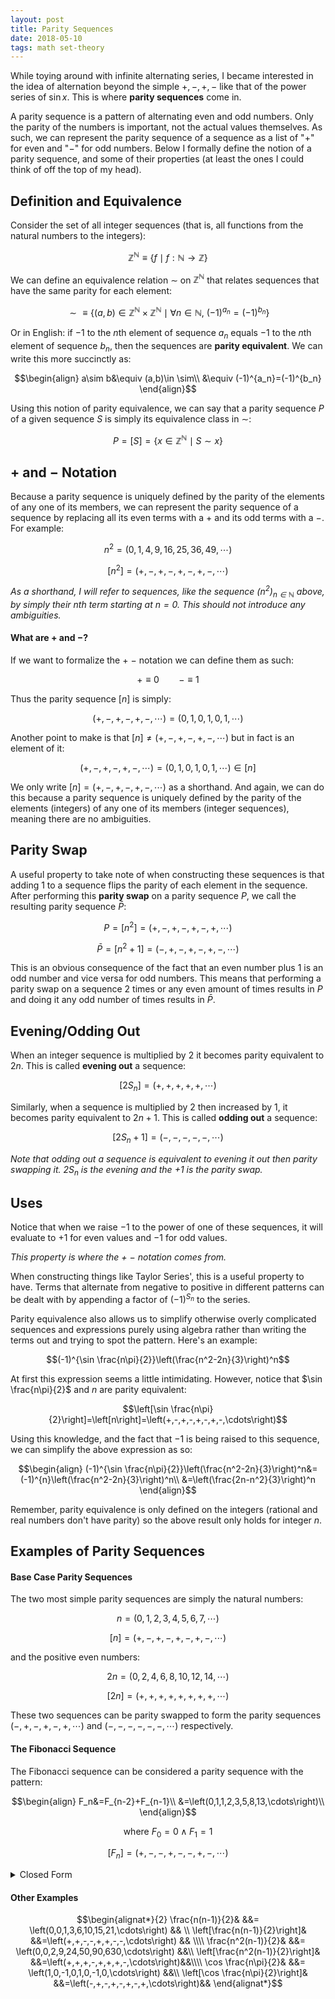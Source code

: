 ```yaml
---
layout: post
title: Parity Sequences
date: 2018-05-10
tags: math set-theory
---
```

<!--
New Date is formal reformulation of parity sequences

Thought about this when we had to find Taylor series' for certain sinusoidal functions and the terms had hard to capture patterns of negative/even terms. It is possible to capture this via more sinusoidal functions but I wanted a polynomial answer. I don't think there is a polynomial answer for the general case, and the 2 examples below are the extent of my findings.

first publish date: 2018-03-03-->

While toying around with infinite alternating series, I became interested in the idea of alternation beyond the simple $+,-,+,-$ like that of the power series of $\sin x$. This is where **parity sequences** come in.

A parity sequence is a pattern of alternating even and odd numbers. Only the parity of the numbers is important, not the actual values themselves. As such, we can represent the parity sequence of a sequence as a list of "$+$" for even and "$-$" for odd numbers. Below I formally define the notion of a parity sequence, and some of their properties (at least the ones I could think of off the top of my head).

## Definition and Equivalence
Consider the set of all integer sequences (that is, all functions from the natural numbers to the integers):

$$\mathbb{Z}^\mathbb{N}\equiv\{f\mid f:\mathbb{N}\to\mathbb{Z}\}$$

<!--more-->

We can define an equivalence relation $\sim$ on $\mathbb{Z}^\mathbb{N}$ that relates sequences that have the same parity for each element:

<!-- $$\sim\equiv\{\left(a_n,b_n\right)\in (\mathbb{Z}^\mathbb{N})^2\mid\forall n\in\mathbb{N},\ (-1)^{a_n}=(-1)^{b_n}\}$$ -->

$$\sim\equiv\{\left(a,b\right) \in \mathbb{Z}^\mathbb{N} \times \mathbb{Z}^\mathbb{N} \mid \forall n\in\mathbb{N},\ (-1)^{a_n}=(-1)^{b_n}\}$$

Or in English: if $-1$ to the $n$th element of sequence $a_n$ equals $-1$ to the $n$th element of sequence $b_n$, then the sequences are **parity equivalent**. We can write this more succinctly as:

$$\begin{align}
a\sim b&\equiv (a,b)\in \sim\\
&\equiv (-1)^{a_n}=(-1)^{b_n}
\end{align}$$

Using this notion of parity equivalence, we can say that a parity sequence $P$ of a given sequence $S$ is simply its equivalence class in $\sim$:

$$P=[S]=\{x\in \mathbb{Z}^\mathbb{N}\mid S\sim x\}$$

## $+$ and $-$ Notation
Because a parity sequence is uniquely defined by the parity of the elements of any one of its members, we can represent the parity sequence of a sequence by replacing all its even terms with a $+$ and its odd terms with a $-$. For example:

$$n^2=\left(0,1,4,9,16,25,36,49,\cdots\right)$$

$$[n^2]=\left(+,-,+,-,+,-,+,-,\cdots\right)$$

*As a shorthand, I will refer to sequences, like the sequence $(n^2)_ {n\in\mathbb{N}}$ above, by simply their $n$th term starting at $n=0$. This should not introduce any ambiguities.*

#### What are $+$ and $-$?
If we want to formalize the $+$ $-$ notation we can define them as such:

$$+\equiv0 \ \ \ \ \ \ \ \ -\equiv1$$

Thus the parity sequence $[n]$ is simply:

$$\left(+,-,+,-,+,-,\cdots\right)=\left(0,1,0,1,0,1,\cdots\right)$$

Another point to make is that $[n]\not=\left(+,-,+,-,+,-,\cdots\right)$ but in fact is an element of it:

$$\left(+,-,+,-,+,-,\cdots\right)=\left(0,1,0,1,0,1,\cdots\right)\in[n]$$

We only write $[n]=\left(+,-,+,-,+,-,\cdots\right)$ as a shorthand. And again, we can do this because a parity sequence is uniquely defined by the parity of the elements (integers) of any one of its members (integer sequences), meaning there are no ambiguities.

## Parity Swap
A useful property to take note of when constructing these sequences is that adding $1$ to a sequence flips the parity of each element in the sequence. After performing this **parity swap** on a parity sequence $P$, we call the resulting parity sequence $\bar{P}$:

$$P=[n^2]=\left(+,-,+,-,+,-,+,\cdots\right)$$

$$\bar{P}=[n^2+1]=\left(-,+,-,+,-,+,-,\cdots\right)$$

This is an obvious consequence of the fact that an even number plus $1$ is an odd number and vice versa for odd numbers. This means that performing a parity swap on a sequence $2$ times or any even amount of times results in $P$ and doing it any odd number of times results in $\bar{P}$.

## Evening/Odding Out
When an integer sequence is multiplied by $2$ it becomes parity equivalent to $2n$. This is called **evening out** a sequence:

$$[2S_n]=\left(+,+,+,+,+,\cdots\right)$$

Similarly, when a sequence is multiplied by $2$ then increased by $1$, it becomes parity equivalent to $2n+1$. This is called **odding out** a sequence:

$$[2S_n+1]=\left(-,-,-,-,-,\cdots\right)$$

*Note that odding out a sequence is equivalent to evening it out then parity swapping it. $2S_n$ is the evening and the $+1$ is the parity swap.*

## Uses
Notice that when we raise $-1$ to the power of one of these sequences, it will evaluate to $+1$ for even values and $-1$ for odd values.

*This property is where the $+$ $-$ notation comes from.*

When constructing things like Taylor Series', this is a useful property to have. Terms that alternate from negative to positive in different patterns can be dealt with by appending a factor of $(-1)^{S_n}$ to the series.

Parity equivalence also allows us to simplify otherwise overly complicated sequences and expressions purely using algebra rather than writing the terms out and trying to spot the pattern. Here's an example:

$$(-1)^{\sin \frac{n\pi}{2}}\left(\frac{n^2-2n}{3}\right)^n$$

At first this expression seems a little intimidating. However, notice that $\sin \frac{n\pi}{2}$ and $n$ are parity equivalent:

$$\left[\sin \frac{n\pi}{2}\right]=\left[n\right]=\left(+,-,+,-,+,-,+,-,\cdots\right)$$

Using this knowledge, and the fact that $-1$ is being raised to this sequence, we can simplify the above expression as so:

$$\begin{align}
(-1)^{\sin \frac{n\pi}{2}}\left(\frac{n^2-2n}{3}\right)^n&=(-1)^{n}\left(\frac{n^2-2n}{3}\right)^n\\
&=\left(\frac{2n-n^2}{3}\right)^n
\end{align}$$

Remember, parity equivalence is only defined on the integers (rational and real numbers don't have parity) so the above result only holds for integer $n$.

## Examples of Parity Sequences
<!-- All examples start indexing at 0 (the most rational way to index lists). -->
#### Base Case Parity Sequences
The two most simple parity sequences are simply the natural numbers:

$$n=\left(0,1,2,3,4,5,6,7,\cdots\right)$$

$$[n]=\left(+,-,+,-,+,-,+,-,\cdots\right)$$

and the positive even numbers:

$$2n=\left(0,2,4,6,8,10,12,14,\cdots\right)$$

$$[2n]=\left(+,+,+,+,+,+,+,+,\cdots\right)$$

These two sequences can be parity swapped to form the parity sequences $\left(-,+,-,+,-,+,\cdots\right)$ and $\left(-,-,-,-,-,-,\cdots\right)$ respectively.

#### The Fibonacci Sequence
The Fibonacci sequence can be considered a parity sequence with the pattern:

$$\begin{align}
F_n&=F_{n-2}+F_{n-1}\\
&=\left(0,1,1,2,3,5,8,13,\cdots\right)\\
\end{align}$$

$$\text{where } F_0=0 \land F_1 = 1$$

$$[F_n]=\left(+,-,-,+,-,-,+,-,\cdots\right)$$

<details>
  <summary>Closed Form</summary>
  <p>

  $$\begin{align}
  F_n=\frac{\phi^n-\psi^n}{\sqrt 5}&=\left(0,1,1,2,3,5,8,13,\cdots\right)
  \end{align}$$

  $$[F_n]=\left(+,-,-,+,-,-,+,-,\cdots\right)$$

  $$\begin{align*}
  \text{where } &\phi=\frac{1+\sqrt 5}{2} \text{ (the golden ratio)}\\
  &\psi=\frac{1-\sqrt 5}{2} \text{ (the conjugate golden ratio)}
  \end{align*}$$
  </p>
</details>

#### Other Examples

$$\begin{alignat*}{2}
  \frac{n(n-1)}{2}& &&= \left(0,0,1,3,6,10,15,21,\cdots\right) && \\
  \left[\frac{n(n-1)}{2}\right]& &&=\left(+,+,-,-,+,+,-,-,\cdots\right) && \\\\
  \frac{n^2(n-1)}{2}& &&= \left(0,0,2,9,24,50,90,630,\cdots\right) &&\\
  \left[\frac{n^2(n-1)}{2}\right]& &&=\left(+,+,+,-,+,+,+,-,\cdots\right)&&\\\\
  \cos \frac{n\pi}{2}& &&= \left(1,0,-1,0,1,0,-1,0,\cdots\right) &&\\
  \left[\cos \frac{n\pi}{2}\right]& &&=\left(-,+,-,+,-,+,-,+,\cdots\right)&&
\end{alignat*}$$
